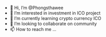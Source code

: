 - 👋 Hi, I’m @Phongsthawee
- 👀 I’m interested in investment in ICO project
- 🌱 I’m currently learning crypto currency ICO
- 💞️ I’m looking to collaborate on community
- 📫 How to reach me ...

<!---
Phongsthawee/Phongsthawee is a ✨ special ✨ repository because its `README.md` (this file) appears on your GitHub profile.
You can click the Preview link to take a look at your changes.
--->
